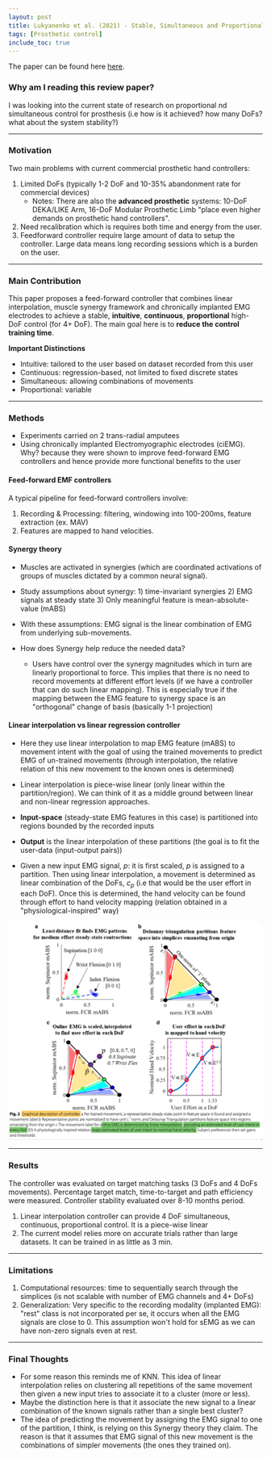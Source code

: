 ```yaml
---
layout: post
title: Lukyanenko et al. (2021) - Stable, Simultaneous and Proportional 4-DoF Prosthetic Hand Control via Synergy-Inspired Linear Interpolation
tags: [Prosthetic control]
include_toc: true
---
```


The paper can be found here [here](https://jneuroengrehab.biomedcentral.com/articles/10.1186/s12984-021-00833-3).

### Why am I reading this review paper?
I was looking into the current state of research on proportional nd simultaneous control for prosthesis (i.e how is it achieved? how many DoFs? what about the system stability?)

---
### Motivation
Two main problems with current commercial prosthetic hand controllers:
1. Limited DoFs (typically 1-2 DoF and 10-35% abandonment rate for commercial devices)
    - Notes: There are also the **advanced prosthetic** systems: 10-DoF DEKA/LIKE Arm, 16-DoF Modular Prosthetic Limb "place even higher demands on prosthetic hand controllers".
2. Need recalibration which is requires both time and energy from the user.
3. Feedforward controller require large amount of data to setup the controller. Large data means long recording sessions which is a burden on the user.


---
### Main Contribution
This paper proposes a feed-forward controller that combines linear interpolation, muscle synergy framework and chronically implanted EMG electrodes to achieve a stable, **intuitive**, **continuous**, **proportional** high-DoF control (for 4+ DoF). The main goal here is to **reduce the control training time**.


**Important Distinctions**
 - Intuitive: tailored to the user based on dataset recorded from this user
 - Continuous: regression-based, not limited to fixed discrete states
 - Simultaneous: allowing combinations of movements
 - Proportional: variable 

---
### Methods
- Experiments carried on 2 trans-radial amputees
- Using chronically implanted Electromyographic electrodes (ciEMG). Why? because they were shown to improve feed-forward EMG controllers and hence provide more functional benefits to the user

#### Feed-forward EMF controllers
A typical pipeline for feed-forward controllers involve:
1. Recording & Processing: filtering, windowing into 100-200ms, feature extraction (ex. MAV)
2. Features are mapped to hand velocities.

#### Synergy theory
- Muscles are activated in synergies (which are coordinated activations of groups of muscles dictated by a common neural signal).
- Study assumptions about synergy: 1) time-invariant synergies 2) EMG signals at steady state 3) Only meaningful feature is mean-absolute-value (mABS)
- With these assumptions: EMG signal is the linear combination of EMG from underlying sub-movements.
  
- How does Synergy help reduce the needed data?
   - Users have control over the synergy magnitudes which in turn are linearly proportional to force. This implies that there is no need to record movements at different effort levels (if we have a controller that can do such linear mapping). This is especially true if the mapping between the EMG feature to synergy space is an "orthogonal" change of basis (basically 1-1 projection)

#### Linear interpolation vs linear regression controller
- Here they use linear interpolation to map EMG feature (mABS) to movement intent with the goal of using the trained movements to predict EMG of un-trained movements (through interpolation, the relative relation of this new movement to the known ones is determined)

- Linear interpolation is piece-wise linear (only linear within the partition/region). We can think of it as a middle ground between linear and non-linear regression approaches.
  
- **Input-space** (steady-state EMG features in this case) is partitioned into regions bounded by the recorded inputs

- **Output** is the linear interpolation of these partitions (the goal is to fit the user-data (input-output pairs))
    
- Given a new input EMG signal, $p$: it is first scaled, $p$ is assigned to a partition. Then using linear interpolation, a movement is determined as linear combination of the DoFs, $c_p$ (i.e that would be the user effort in each DoF). Once this is determined, the hand velocity can be found through effort to hand velocity mapping (relation obtained in a "physiological-inspired" way)


![linear_interpolation](/blog/figures/williams_EMG_linear_interpolation.png)

---
### Results
The controller was evaluated on target matching tasks (3 DoFs and 4 DoFs movements). Percentage target match, time-to-target and path efficiency were measured. Controller stability evaluated over 8-10 months period.
1. Linear interpolation controller can provide 4 DoF simultaneous, continuous, proportional control. It is a piece-wise linear
2. The current model relies more on accurate trials rather than large datasets. It can be trained in as little as 3 min.


---
### Limitations 
1. Computational resources: time to sequentially search through the simplices (is not scalable with number of EMG channels and 4+ DoFs)
2. Generalization: Very specific to the recording modality (implanted EMG): "rest" class is not incorporated per se, it occurs when all the EMG signals are close to 0. This assumption won't hold for sEMG as we can have non-zero signals even at rest.

---
### Final Thoughts
- For some reason this reminds me of KNN. This idea of linear interpolation relies on clustering all repetitions of the same movement then given a new input tries to associate it to a cluster (more or less).
- Maybe the distinction here is that it associate the new signal to a linear combination of the known signals rather than a single best cluster?
- The idea of predicting the movement by assigning the EMG signal to one of the partition, I think, is relying on this Synergy theory they claim. The reason is that it assumes that EMG signal of this new movement is the combinations of simpler movements (the ones they trained on).



